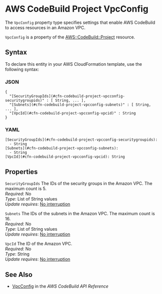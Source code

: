 # AWS CodeBuild Project VpcConfig<a name="aws-properties-codebuild-project-vpcconfig"></a>

<a name="aws-properties-codebuild-project-vpcconfig-description"></a>The `VpcConfig` property type specifies settings that enable AWS CodeBuild to access resources in an Amazon VPC\.

<a name="aws-properties-codebuild-project-vpcconfig-inheritance"></a> `VpcConfig` is a property of the [AWS::CodeBuild::Project](aws-resource-codebuild-project.md) resource\.

## Syntax<a name="aws-properties-codebuild-project-vpcconfig-syntax"></a>

To declare this entity in your AWS CloudFormation template, use the following syntax:

### JSON<a name="aws-properties-codebuild-project-vpcconfig-syntax.json"></a>

```
{
  "[SecurityGroupIds](#cfn-codebuild-project-vpcconfig-securitygroupids)" : [ String, ... ],
  "[Subnets](#cfn-codebuild-project-vpcconfig-subnets)" : [ String, ... ],
  "[VpcId](#cfn-codebuild-project-vpcconfig-vpcid)" : String
}
```

### YAML<a name="aws-properties-codebuild-project-vpcconfig-syntax.yaml"></a>

```
[SecurityGroupIds](#cfn-codebuild-project-vpcconfig-securitygroupids): 
  - String
[Subnets](#cfn-codebuild-project-vpcconfig-subnets): 
  - String
[VpcId](#cfn-codebuild-project-vpcconfig-vpcid): String
```

## Properties<a name="aws-properties-codebuild-project-vpcconfig-properties"></a>

`SecurityGroupIds`  <a name="cfn-codebuild-project-vpcconfig-securitygroupids"></a>
The IDs of the security groups in the Amazon VPC\. The maximum count is 5\.  
 *Required*: No  
 *Type*: List of String values  
 *Update requires*: [No interruption](using-cfn-updating-stacks-update-behaviors.md#update-no-interrupt) 

`Subnets`  <a name="cfn-codebuild-project-vpcconfig-subnets"></a>
The IDs of the subnets in the Amazon VPC\. The maximum count is 16\.  
 *Required*: No  
 *Type*: List of String values  
 *Update requires*: [No interruption](using-cfn-updating-stacks-update-behaviors.md#update-no-interrupt) 

`VpcId`  <a name="cfn-codebuild-project-vpcconfig-vpcid"></a>
The ID of the Amazon VPC\.  
 *Required*: No  
 *Type*: String  
 *Update requires*: [No interruption](using-cfn-updating-stacks-update-behaviors.md#update-no-interrupt) 

## See Also<a name="aws-properties-codebuild-project-vpcconfig-seealso"></a>
+ [ VpcConfig](https://docs.aws.amazon.com/codebuild/latest/APIReference/API_VpcConfig.html) in the *AWS CodeBuild API Reference*